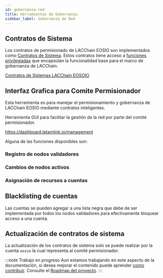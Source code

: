 ```yaml
---
id: gobernanza-red
title: Herramientas de Gobernanza.
sidebar_label: Gobernanza de Red
---
```


## Contratos de Sistema

Los contratos de permisionado de LACChain EOSIO son implementados como [Contratos de Sistema](https://developers.eos.io/manuals/eosio.contracts/latest/index). Estos contratos tiene acceso a [funciones privilegiadas](http://localhost:3000/docs/recursos/funciones-importantes) que encapsulan la funcionalidad base para el marco de gobernanza de LACChain.

[Contratos de Sistemas LACChain EOSOIO ](https://github.com/LatamLink/eosio.contracts/tree/master/contracts/lacchain.system)


## Interfaz Grafica para Comite Permisionador
Esta herramienta es para manejar el permisionamiento y gobernanza de LACChain EOSIO mediante contratos inteligentes.

Herramienta GUI para facilitar la gestión de la red por parte del comité permisionador. 

https://dashboard.latamlink.io/management

Alguna de las funciones disponibles son:

### Registro de nodos validadores

### Cambios de nodos activos

### Asignación de recursos a cuentas

## Blacklisting de cuentas

Las cuentas se pueden agregar a una lista negra que debe de ser implementada por todos los nodos validadores para efectivamente bloquear acceso a una cuenta.

## Actualización de contratos de sistema

La actualización de los contratos de sistema solo se puede realizar por la cuenta `eosio` la cual representa al comité permisionador.

:::note Trabajo en progreso
Aun estamos trabajando en este aspecto de la documentación, si desea mejorar el contenido puede aprender [como contribuir](../guias/contribuir). Consulte el [Roadmap del proyecto](../roadmap).
:::